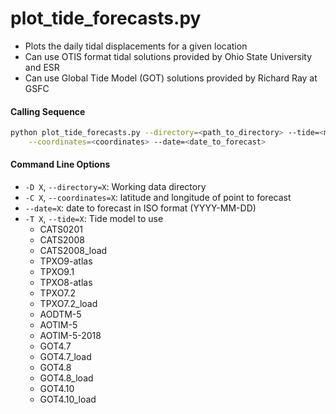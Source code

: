 plot_tide_forecasts.py
======================

- Plots the daily tidal displacements for a given location
- Can use OTIS format tidal solutions provided by Ohio State University and ESR
- Can use Global Tide Model (GOT) solutions provided by Richard Ray at GSFC

#### Calling Sequence
```bash
python plot_tide_forecasts.py --directory=<path_to_directory> --tide=<model> \
    --coordinates=<coordinates> --date=<date_to_forecast>
```

#### Command Line Options
 - `-D X`, `--directory=X`: Working data directory
 - `-C X`, `--coordinates=X`: latitude and longitude of point to forecast
 - `--date=X`: date to forecast in ISO format (YYYY-MM-DD)
 - `-T X`, `--tide=X`: Tide model to use
     * CATS0201
     * CATS2008
     * CATS2008_load
     * TPXO9-atlas
     * TPXO9.1
     * TPXO8-atlas
     * TPXO7.2
     * TPXO7.2_load
     * AODTM-5
     * AOTIM-5
     * AOTIM-5-2018
     * GOT4.7
     * GOT4.7_load
     * GOT4.8
     * GOT4.8_load
     * GOT4.10
     * GOT4.10_load
